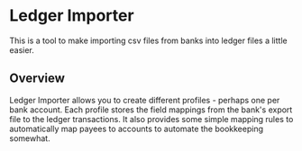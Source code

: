 # Ledger Importer

This is a tool to make importing csv files from banks into ledger files a little easier.


## Overview

Ledger Importer allows you to create different profiles - perhaps one per bank account. Each profile stores the field mappings from the bank's export file to the ledger transactions. It also provides some simple mapping rules to automatically map payees to accounts to automate the bookkeeping somewhat.
